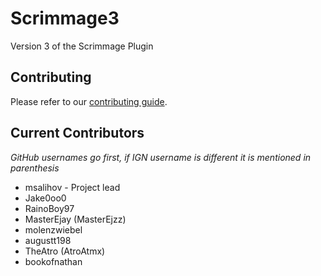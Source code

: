 Scrimmage3
==========

Version 3 of the Scrimmage Plugin

## Contributing
Please refer to our [contributing guide](https://github.com/OCNScrim/Scrimmage3/blob/master/CONTRIBUTING.md).

## Current Contributors
_GitHub usernames go first, if IGN username is different it is mentioned in parenthesis_
- msalihov - Project lead
- Jake0oo0
- RainoBoy97
- MasterEjay (MasterEjzz)
- molenzwiebel
- augustt198
- TheAtro (AtroAtmx)
- bookofnathan
